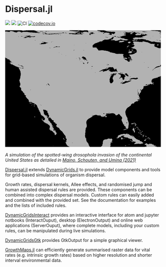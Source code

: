 # Dispersal.jl

[![](https://img.shields.io/badge/docs-stable-blue.svg)](https://cesaraustralia.github.io/Dispersal.jl/stable)
[![](https://img.shields.io/badge/docs-dev-blue.svg)](https://cesaraustralia.github.io/Dispersal.jl/dev)
![CI](https://github.com/cesaraustralia/Dispersal.jl/workflows/CI/badge.svg)
[![codecov.io](http://codecov.io/github/cesaraustralia/Dispersal.jl/coverage.svg?branch=master)](http://codecov.io/github/cesaraustralia/Dispersal.jl?branch=master)

![Spotted wing drosophola dispersal](https://raw.githubusercontent.com/cesaraustralia/packagegifs/master/SWD_USA.gif)

*A simulation of the spotted-wing drosophola invasion of the continental United 
States as detailed in [Maino, Schouten, and Umina (2021)](https://besjournals.onlinelibrary.wiley.com/doi/abs/10.1111/1365-2664.13812)*

[Dispersal.jl](https://github.com/cesaraustralia/Dispersal.jl) extends
[DynamicGrids.jl](https://github.com/cesaraustralia/DynamicGrids.jl) to provide
model components and tools for grid-based simulations of organism dispersal.

Growth rates, dispersal kernels, Allee effects, and randomised jump and human
assisted dispersal rules are provided. These components can be combined into
complex dispersal models. Custom rules can easily added and combined with the
provided set. See the documentation for examples and the lists of included
rules.

[DynamicGridsInteract](https://github.com/cesaraustralia/DynamicGridsInteract.jl)
provides an interactive interface for atom and jupyter notbooks (InteractOuput),
desktop (ElectronOutput) and online web applications (ServerOuput), 
where complete models, including your custom rules, can be manipulated during live
simulations.

[DynamicGridsGtk](https://github.com/cesaraustralia/DynamicGridsGtk.jl) provides
GtkOutput for a simple graphical viewer.

[GrowthMaps.jl](https://github.com/cesaraustralia/GrowthMaps.jl) can efficiently 
generate summarised raster data for vital rates (e.g. intrinsic growth rates) based on 
higher resolution and shorter interval environmental data.  

